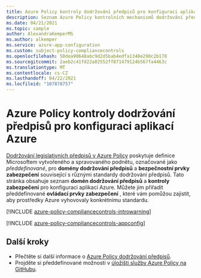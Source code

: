 ```yaml
---
title: Azure Policy kontroly dodržování předpisů pro konfiguraci aplikací Azure
description: Seznam Azure Policy kontrolních mechanismů dodržování předpisů, které jsou k dispozici pro konfiguraci aplikací Azure. Tyto integrované definice zásad poskytují běžné přístupy ke správě dodržování předpisů vašich prostředků Azure.
ms.date: 04/21/2021
ms.topic: sample
author: AlexandraKemperMS
ms.author: alkemper
ms.service: azure-app-configuration
ms.custom: subject-policy-compliancecontrols
ms.openlocfilehash: 50dea90648abc9d2d5bab4edfa1348e290c2b178
ms.sourcegitcommit: 2aeb2c41fd22a02552ff871479124b567fa4463c
ms.translationtype: MT
ms.contentlocale: cs-CZ
ms.lasthandoff: 04/22/2021
ms.locfileid: "107878757"
---
```

# <a name="azure-policy-regulatory-compliance-controls-for-azure-app-configuration"></a>Azure Policy kontroly dodržování předpisů pro konfiguraci aplikací Azure

[Dodržování legislativních předpisů v Azure Policy](../governance/policy/concepts/regulatory-compliance.md) poskytuje definice Microsoftem vytvořeného a spravovaného podnětu, označované jako _předdefinované_, pro **domény dodržování předpisů** a **bezpečnostní prvky zabezpečení** související s různými standardy dodržování předpisů. Tato stránka obsahuje seznam **domén dodržování předpisů** a **kontroly zabezpečení** pro konfiguraci aplikací Azure. Můžete jim přiřadit předdefinované **ovládací prvky zabezpečení** , které vám pomůžou zajistit, aby prostředky Azure vyhovovaly konkrétnímu standardu.

[!INCLUDE [azure-policy-compliancecontrols-introwarning](../../includes/policy/standards/intro-warning.md)]

[!INCLUDE [azure-policy-compliancecontrols-appconfig](../../includes/policy/standards/byrp/microsoft.appconfiguration.md)]

## <a name="next-steps"></a>Další kroky

- Přečtěte si další informace o [Azure Policy dodržování předpisů](../governance/policy/concepts/regulatory-compliance.md).
- Projděte si předdefinované možnosti v [úložišti služby Azure Policy na GitHubu](https://github.com/Azure/azure-policy).
